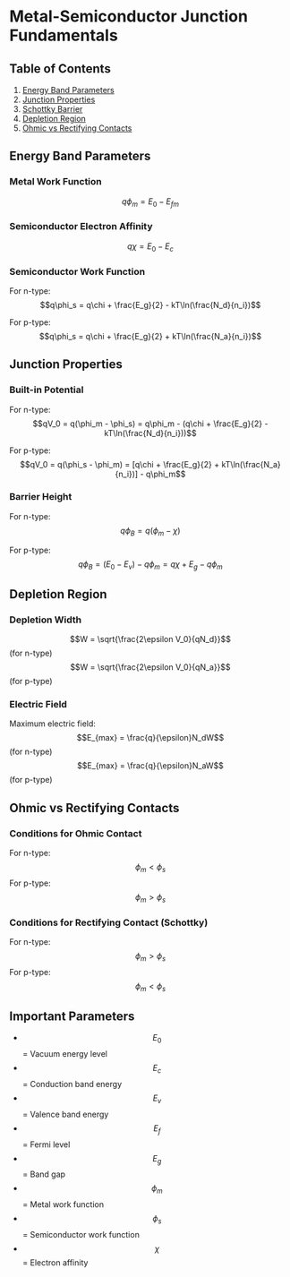 # Metal-Semiconductor Junction Fundamentals

## Table of Contents
1. [Energy Band Parameters](#energy-band-parameters)
2. [Junction Properties](#junction-properties)
3. [Schottky Barrier](#schottky-barrier)
4. [Depletion Region](#depletion-region)
5. [Ohmic vs Rectifying Contacts](#ohmic-vs-rectifying-contacts)

## Energy Band Parameters
### Metal Work Function
$$q\phi_m = E_0 - E_{fm}$$

### Semiconductor Electron Affinity
$$q\chi = E_0 - E_c$$

### Semiconductor Work Function
For n-type:
$$q\phi_s = q\chi + \frac{E_g}{2} - kT\ln(\frac{N_d}{n_i})$$

For p-type:
$$q\phi_s = q\chi + \frac{E_g}{2} + kT\ln(\frac{N_a}{n_i})$$

## Junction Properties
### Built-in Potential
For n-type:
$$qV_0 = q(\phi_m - \phi_s) = q\phi_m - (q\chi + \frac{E_g}{2} - kT\ln(\frac{N_d}{n_i}))$$

For p-type:
$$qV_0 = q(\phi_s - \phi_m) = [q\chi + \frac{E_g}{2} + kT\ln(\frac{N_a}{n_i})] - q\phi_m$$

### Barrier Height
For n-type:
$$q\phi_B = q(\phi_m - \chi)$$

For p-type:
$$q\phi_B = (E_0 - E_v) - q\phi_m = q\chi + E_g - q\phi_m$$

## Depletion Region
### Depletion Width
$$W = \sqrt{\frac{2\epsilon V_0}{qN_d}}$$ (for n-type)
$$W = \sqrt{\frac{2\epsilon V_0}{qN_a}}$$ (for p-type)

### Electric Field
Maximum electric field:
$$E_{max} = \frac{q}{\epsilon}N_dW$$ (for n-type)
$$E_{max} = \frac{q}{\epsilon}N_aW$$ (for p-type)

## Ohmic vs Rectifying Contacts
### Conditions for Ohmic Contact
For n-type: $$\phi_m < \phi_s$$
For p-type: $$\phi_m > \phi_s$$

### Conditions for Rectifying Contact (Schottky)
For n-type: $$\phi_m > \phi_s$$
For p-type: $$\phi_m < \phi_s$$

## Important Parameters
- $$E_0$$ = Vacuum energy level
- $$E_c$$ = Conduction band energy
- $$E_v$$ = Valence band energy
- $$E_f$$ = Fermi level
- $$E_g$$ = Band gap
- $$\phi_m$$ = Metal work function
- $$\phi_s$$ = Semiconductor work function
- $$\chi$$ = Electron affinity
